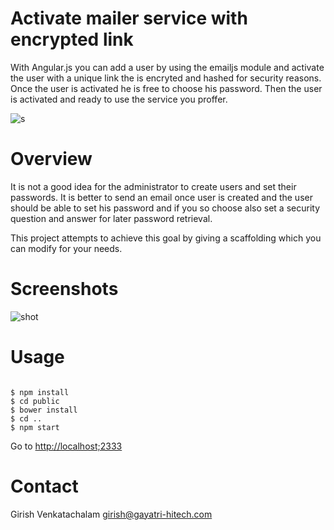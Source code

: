 Activate mailer service with encrypted link
===========================================

With Angular.js you can add a user by using the emailjs module and
activate the user with a unique link the is encryted and hashed for
security reasons. Once the user is activated he is free to choose his
password. Then the user is activated and ready to use the service you
proffer.

![s](https://cloud.githubusercontent.com/assets/6890469/23995134/3f4ee6e8-0a6e-11e7-801c-e7f267e18a6d.jpg)

Overview
========

It is not a good idea for the administrator to create users and set
their passwords. It is better to send an email once user is created and
the user should be able to set his password and if you so choose also
set a security question and answer for later password retrieval.

This project attempts to achieve this goal by giving a scaffolding which
you can modify for your needs.

Screenshots
===========

![shot](https://cloud.githubusercontent.com/assets/6890469/24108248/1774fe8a-0db3-11e7-8751-433f3dcb683f.png)

Usage
========

```

$ npm install
$ cd public
$ bower install
$ cd ..
$ npm start

```

Go to [http://localhost;2333](http://localhost:2333/)

Contact
=======

Girish Venkatachalam <girish@gayatri-hitech.com>
